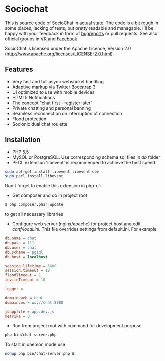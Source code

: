 Sociochat
=========

This is source code of  <a href="https://sociochat.ru" target="_blank">SocioChat</a> in actual state.
The code is a bit rough in some places, lacking of tests, but pretty readable and managable.
I'll be happy with your feedback in form of <a href="https://github.com/kryoz/sociochat/issues">bugreports</a> or pull requests. 
See also official groups in <a href="http://vk.com/sociochat" target="_blank">VK</a> and <a href="https://www.facebook.com/groups/sociochat/" target="_blank">Facebook</a> 

SocioChat is licensed under the Apache Licence, Version 2.0 (http://www.apache.org/licenses/LICENSE-2.0.html).

## Features

* Very fast and full async websocket handling
* Adaptive markup via Twitter Bootstrap 3
* UI optimized to use with mobile devices
* HTML5 Notifications
* The concept "chat first - register later"
* Private chatting and personal banning
* Seamless reconnection on interruption of connection
* Flood protection
* Socionic dual chat roulette

## Installation

* PHP 5.5
* MySQL or PostgreSQL. Use corresponding schema sql files in <em>db</em> folder
* PECL extension 'libevent' is recommended to achieve the best speed
```bash
sudo apt-get install libevent libevent-dev
sudo pecl install libevent
```
Don't forget to enable this extension in php-cli
* Get composer and do in project root
```bash
$ php composer.phar update
```
to get all necessary libraries
* Configure web server (nginx/apache) for project host and edit <em>conf/local.ini</em>. This file overrides settings from default.ini. For example
```ini
db.name = chat
db.pass = 111
db.user = chat
db.scheme = pgsql
db.host = localhost

session.lifetime = 3600
session.timeout = 10
floodTimeout = 1
inviteTimeout = 10

logger =

domain.web = chat
domain.ws = ws://chat:8080

jsappfile = app.dev.js
metrika = 0
```
* Run from project root with command for development purpose
```bash
php bin/chat-server.php
```
To start in daemon mode use
```bash
nohup php bin/chat-server.php &
```
